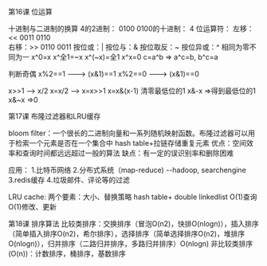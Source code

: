 第16课 位运算

十进制与二进制的换算
4的2进制： 0100
0100的十进制： 4
位运算符：
左移：<<     0011  0110   
右移：>>     0110  0011
按位或：|
按位与：&
按位取反：~
按位异或：^  相同为零不同为一
x^0=x
x^全1=~x
x^(~x)=全1
x^x=0
c=a^b => a^c=b, b^c=a

判断奇偶
x%2==1 ---> (x&1)==1
x%2==0 ---> (x&1)==0

x>>1 --> x/2
x=x/2 --> x=x>>1
x=x&(x-1) 清零最低位的1
x&-x =>得到最低位的1
x&~x =>0

第17课 布隆过滤器和LRU缓存

bloom filter：一个很长的二进制向量和一系列随机映射函数。布隆过滤器可以用于检索一个元素是否在一个集合中
hash table+拉链存储重复元素
优点：空间效率和查询时间都远远超过一般的算法
缺点：有一定的误识别率和删除困难

应用：
1.比特币网络
2.分布式系统（map-reduce) --hadoop, searchengine
3.redis缓存
4.垃圾邮件、评论等的过滤

LRU cache:
两个要素：大小、替换策略
hash table+ double linkedlist
O(1)查询
O(1)修改、更新


第18课 排序算法
比较类排序：交换排序（冒泡O(n2)，快排O(nlogn)），插入排序（简单插入排序O(n2)，希尔排序），选择排序（简单选择排序O(n2)，堆排序O(nlogn)），归并排序（二路归并排序，多路归并排序）O(nlogn)
非比较类排序(O(n))：计数排序，桶排序，基数排序






















